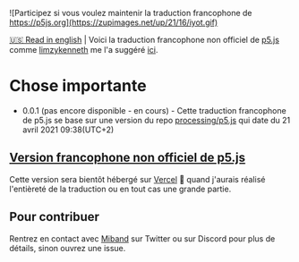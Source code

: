 ![Participez si vous voulez maintenir la traduction francophone de https://p5js.org](https://zupimages.net/up/21/16/iyot.gif)

[🇺🇸 Read in english](###/READMEus.md) | Voici la traduction francophone non officiel de [p5.js](https://p5js.org) comme [limzykenneth](https://github.com/limzykenneth) me l'a suggéré [ici](https://github.com/processing/p5.js/issues/5180).
# Chose importante
- 0.0.1 (pas encore disponible - en cours) - Cette traduction francophone de p5.js se base sur une version du repo [processing/p5.js](https://github.com/processing/p5.js) qui date du 21 avril 2021 09:38(UTC+2)

## [Version francophone non officiel de p5.js](###)
Cette version sera bientôt hébergé sur [Vercel](https://vercel.com) 💛 quand j'aurais réalisé l'entièreté de la traduction ou en tout cas une grande partie.

## Pour contribuer
Rentrez en contact avec [Miband](https://github.com/LEMIBANDDEXARI) sur Twitter ou sur Discord pour plus de détails, sinon ouvrez une issue.
